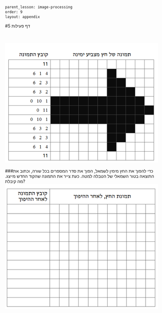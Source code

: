 ```
parent_lesson: image-processing
order: 9
layout: appendix
```

#דף פעילות 5


<br/>
<br/>

<div id="container" align="center">
  <img class="img-responsive" src="img25.png" title=""/>
</div>

<br/>
###כדי להפוך את החץ מימין לשמאל, הפוך את סדר המספרים בכל שורה, וכתוב את התוצאה בטור השמאלי של הטבלה למטה. כעת צייר את התמונה שהקוד החדש מייצג. מה קיבלת?

<div id="container" align="center">
  <img class="img-responsive" src="img26.png" title=""/>
</div>

<br/>
